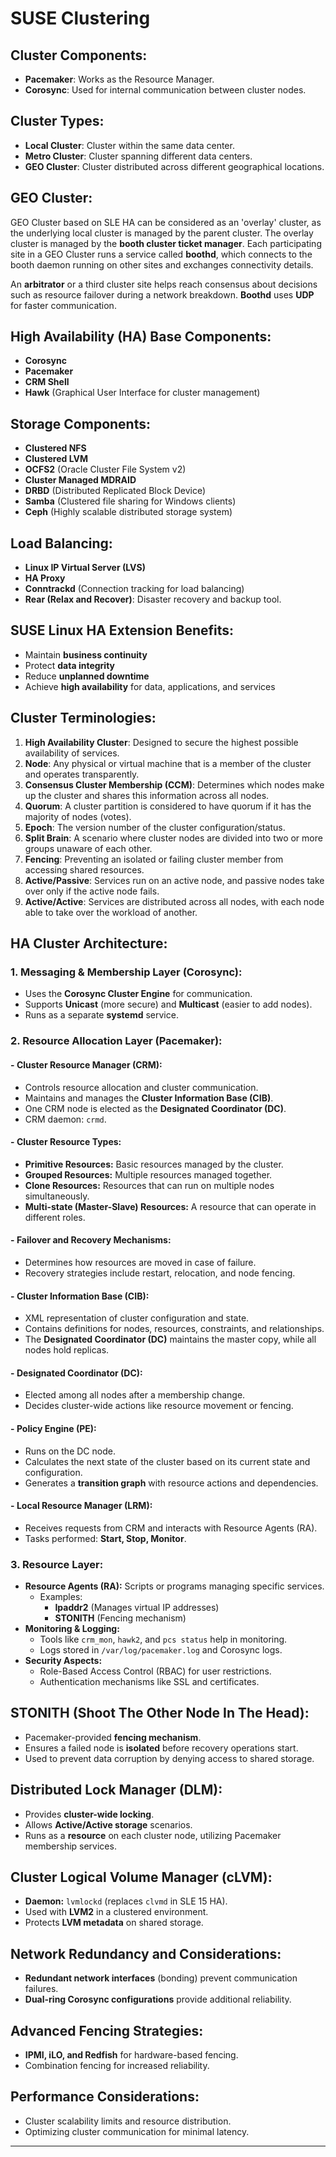 # SUSE Clustering

## Cluster Components:
- **Pacemaker**: Works as the Resource Manager.
- **Corosync**: Used for internal communication between cluster nodes.

## Cluster Types:
- **Local Cluster**: Cluster within the same data center.
- **Metro Cluster**: Cluster spanning different data centers.
- **GEO Cluster**: Cluster distributed across different geographical locations.

## GEO Cluster:
GEO Cluster based on SLE HA can be considered as an 'overlay' cluster, as the underlying local cluster is managed by the parent cluster. The overlay cluster is managed by the **booth cluster ticket manager**. Each participating site in a GEO Cluster runs a service called **boothd**, which connects to the booth daemon running on other sites and exchanges connectivity details.

An **arbitrator** or a third cluster site helps reach consensus about decisions such as resource failover during a network breakdown. **Boothd** uses **UDP** for faster communication.

## High Availability (HA) Base Components:
- **Corosync**
- **Pacemaker**
- **CRM Shell**
- **Hawk** (Graphical User Interface for cluster management)

## Storage Components:
- **Clustered NFS**
- **Clustered LVM**
- **OCFS2** (Oracle Cluster File System v2)
- **Cluster Managed MDRAID**
- **DRBD** (Distributed Replicated Block Device)
- **Samba** (Clustered file sharing for Windows clients)
- **Ceph** (Highly scalable distributed storage system)

## Load Balancing:
- **Linux IP Virtual Server (LVS)**
- **HA Proxy**
- **Conntrackd** (Connection tracking for load balancing)
- **Rear (Relax and Recover)**: Disaster recovery and backup tool.

## SUSE Linux HA Extension Benefits:
- Maintain **business continuity**
- Protect **data integrity**
- Reduce **unplanned downtime**
- Achieve **high availability** for data, applications, and services

## Cluster Terminologies:
1. **High Availability Cluster**: Designed to secure the highest possible availability of services.
2. **Node**: Any physical or virtual machine that is a member of the cluster and operates transparently.
3. **Consensus Cluster Membership (CCM)**: Determines which nodes make up the cluster and shares this information across all nodes.
4. **Quorum**: A cluster partition is considered to have quorum if it has the majority of nodes (votes).
5. **Epoch**: The version number of the cluster configuration/status.
6. **Split Brain**: A scenario where cluster nodes are divided into two or more groups unaware of each other.
7. **Fencing**: Preventing an isolated or failing cluster member from accessing shared resources.
8. **Active/Passive**: Services run on an active node, and passive nodes take over only if the active node fails.
9. **Active/Active**: Services are distributed across all nodes, with each node able to take over the workload of another.

## HA Cluster Architecture:
### 1. Messaging & Membership Layer (Corosync):
- Uses the **Corosync Cluster Engine** for communication.
- Supports **Unicast** (more secure) and **Multicast** (easier to add nodes).
- Runs as a separate **systemd** service.

### 2. Resource Allocation Layer (Pacemaker):
#### - **Cluster Resource Manager (CRM):**
  - Controls resource allocation and cluster communication.
  - Maintains and manages the **Cluster Information Base (CIB)**.
  - One CRM node is elected as the **Designated Coordinator (DC)**.
  - CRM daemon: `crmd`.

#### - **Cluster Resource Types:**
  - **Primitive Resources:** Basic resources managed by the cluster.
  - **Grouped Resources:** Multiple resources managed together.
  - **Clone Resources:** Resources that can run on multiple nodes simultaneously.
  - **Multi-state (Master-Slave) Resources:** A resource that can operate in different roles.

#### - **Failover and Recovery Mechanisms:**
  - Determines how resources are moved in case of failure.
  - Recovery strategies include restart, relocation, and node fencing.

#### - **Cluster Information Base (CIB):**
  - XML representation of cluster configuration and state.
  - Contains definitions for nodes, resources, constraints, and relationships.
  - The **Designated Coordinator (DC)** maintains the master copy, while all nodes hold replicas.

#### - **Designated Coordinator (DC):**
  - Elected among all nodes after a membership change.
  - Decides cluster-wide actions like resource movement or fencing.

#### - **Policy Engine (PE):**
  - Runs on the DC node.
  - Calculates the next state of the cluster based on its current state and configuration.
  - Generates a **transition graph** with resource actions and dependencies.

#### - **Local Resource Manager (LRM):**
  - Receives requests from CRM and interacts with Resource Agents (RA).
  - Tasks performed: **Start, Stop, Monitor**.

### 3. Resource Layer:
- **Resource Agents (RA):** Scripts or programs managing specific services.
  - Examples:
    - **Ipaddr2** (Manages virtual IP addresses)
    - **STONITH** (Fencing mechanism)
- **Monitoring & Logging:**
  - Tools like `crm_mon`, `hawk2`, and `pcs status` help in monitoring.
  - Logs stored in `/var/log/pacemaker.log` and Corosync logs.
- **Security Aspects:**
  - Role-Based Access Control (RBAC) for user restrictions.
  - Authentication mechanisms like SSL and certificates.

## STONITH (Shoot The Other Node In The Head):
- Pacemaker-provided **fencing mechanism**.
- Ensures a failed node is **isolated** before recovery operations start.
- Used to prevent data corruption by denying access to shared storage.

## Distributed Lock Manager (DLM):
- Provides **cluster-wide locking**.
- Allows **Active/Active storage** scenarios.
- Runs as a **resource** on each cluster node, utilizing Pacemaker membership services.

## Cluster Logical Volume Manager (cLVM):
- **Daemon:** `lvmlockd` (replaces `clvmd` in SLE 15 HA).
- Used with **LVM2** in a clustered environment.
- Protects **LVM metadata** on shared storage.

## Network Redundancy and Considerations:
- **Redundant network interfaces** (bonding) prevent communication failures.
- **Dual-ring Corosync configurations** provide additional reliability.

## Advanced Fencing Strategies:
- **IPMI, iLO, and Redfish** for hardware-based fencing.
- Combination fencing for increased reliability.

## Performance Considerations:
- Cluster scalability limits and resource distribution.
- Optimizing cluster communication for minimal latency.

---
